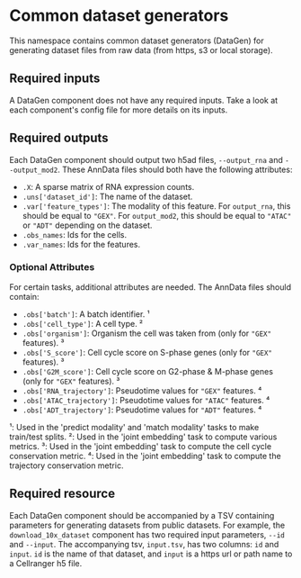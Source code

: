 # Common dataset generators

This namespace contains common dataset generators (DataGen) for generating dataset files from raw data (from https, s3 or local storage).

## Required inputs

A DataGen component does not have any required inputs. Take a look at each component's config file for more details on its inputs.

## Required outputs

Each DataGen component should output two h5ad files, `--output_rna` and `--output_mod2`. 
These AnnData files should both have the following attributes:

  * `.X`: A sparse matrix of RNA expression counts.
  * `.uns['dataset_id']`: The name of the dataset.
  * `.var['feature_types']`: The modality of this feature. For `output_rna`, this should be equal to `"GEX"`. For `output_mod2`, this should be equal to `"ATAC"` or `"ADT"` depending on the dataset.
  * `.obs_names`: Ids for the cells.
  * `.var_names`: Ids for the features.

### Optional Attributes

For certain tasks, additional attributes are needed.
The AnnData files should contain:

  * `.obs['batch']`: A batch identifier. ¹
  * `.obs['cell_type']`: A cell type. ²
  * `.obs['organism']`: Organism the cell was taken from (only for `"GEX"` features). ³
  * `.obs['S_score']`: Cell cycle score on S-phase genes (only for `"GEX"` features). ³
  * `.obs['G2M_score']`: Cell cycle score on G2-phase & M-phase genes (only for `"GEX"` features). ³
  * `.obs['RNA_trajectory']`: Pseudotime values for `"GEX"` features. ⁴
  * `.obs['ATAC_trajectory']`: Pseudotime values for `"ATAC"` features. ⁴
  * `.obs['ADT_trajectory']`: Pseudotime values for `"ADT"` features. ⁴

¹: Used in the 'predict modality' and 'match modality' tasks to make train/test splits.
²: Used in the 'joint embedding' task to compute various metrics.
³: Used in the 'joint embedding' task to compute the cell cycle conservation metric.
⁴: Used in the 'joint embedding' task to compute the trajectory conservation metric.

## Required resource

Each DataGen component should be accompanied by a TSV containing parameters for generating datasets from public datasets.
For example, the `download_10x_dataset` component has two required input parameters, `--id` and `--input`. The 
accompanying tsv, `input.tsv`, has two columns: `id` and `input`. `id` is the name of that dataset, and `input` is a 
https url or path name to a Cellranger h5 file.
